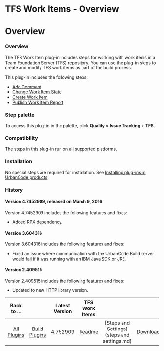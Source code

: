 
TFS Work Items - Overview
=========================

# Overview


### Overview




The TFS Work Item plug-in includes steps for working with work items in a Team Foundation Server (TFS) repository. You can use the plug-in steps to create and modify TFS work items as part of the build process.

This plug-in includes the following steps:

* [Add Comment](#add_comment)
* [Change Work Item State](#change_work_item_state)
* [Create Work Item](#create_work_item)
* [Publish Work Item Report](#publish_work_item_report)


### Step palette

To access this plug-in in the palette, click **Quality > Issue Tracking** > **TFS**.

### Compatibility

The steps in this plug-in run on all supported platforms.

### Installation

No special steps are required for installation. See [Installing plug-ins in UrbanCode products](https://www.urbancode.com/resource/installing-plug-ins-in-urbancode-products/ "Installing plug-ins in UrbanCode products").

### History

#### Version 4.7452909, released on March 9, 2016

Version 4.7452909 includes the following features and fixes:

* Added RPX dependency.

#### Version 3.604316

Version 3.604316 includes the following features and fixes:

* Fixed an issue where communication with the UrbanCode Build server would fail if it was running with an IBM Java SDK or JRE.

#### Version 2.409515

Version 2.409515 includes the following features and fixes:

* Updated to new HTTP library version.

|Back to ...||Latest Version|TFS Work Items |||
| :---: | :---: | :---: | :---: | :---: | :---: |
|[All Plugins](../../index.md)|[Build Plugins](../README.md)|[4.752909](https://raw.githubusercontent.com/UrbanCode/IBM-UCB-PLUGINS/main/files/TFS-WorkItems/TFS-WorkItems-4.752909.zip)|[Readme](README.md)|[Steps and Settings](steps and settings.md)|[Downloads](downloads.md)|
